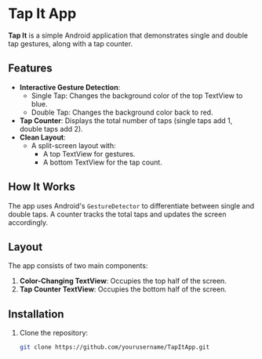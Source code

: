 # Tap It App

**Tap It** is a simple Android application that demonstrates single and double tap gestures, along with a tap counter.

## Features

- **Interactive Gesture Detection**:
  - Single Tap: Changes the background color of the top TextView to blue.
  - Double Tap: Changes the background color back to red.
- **Tap Counter**: Displays the total number of taps (single taps add 1, double taps add 2).
- **Clean Layout**:
  - A split-screen layout with:
    - A top TextView for gestures.
    - A bottom TextView for the tap count.

## How It Works

The app uses Android's `GestureDetector` to differentiate between single and double taps. A counter tracks the total taps and updates the screen accordingly.

## Layout

The app consists of two main components:
1. **Color-Changing TextView**: Occupies the top half of the screen.
2. **Tap Counter TextView**: Occupies the bottom half of the screen.

## Installation

1. Clone the repository:
   ```bash
   git clone https://github.com/yourusername/TapItApp.git
